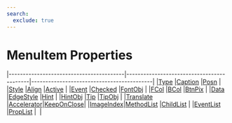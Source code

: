 ```yaml
---
search:
  exclude: true
---
```


<h1 class="heading"><span class="name">MenuItem Properties</span></h1>

|-----------------------------------------|-------------------------------------------|-------------------------------------------|
|[Type](../properties/type.md)            |[Caption](../properties/caption.md)        |[Posn](../properties/posn.md)              |
|[Style](../properties/style.md)          |[Align](../properties/align.md)            |[Active](../properties/active.md)          |
|[Event](../properties/event.md)          |[Checked](../properties/checked.md)        |[FontObj](../properties/fontobj.md)        |
|[FCol](../properties/fcol.md)            |[BCol](../properties/bcol.md)              |[BtnPix](../properties/btnpix.md)          |
|[Data](../properties/data.md)            |[EdgeStyle](../properties/edgestyle.md)    |[Hint](../properties/hint.md)              |
|[HintObj](../properties/hintobj.md)      |[Tip](../properties/tip.md)                |[TipObj](../properties/tipobj.md)          |
|[Translate](../properties/translate.md)  |[Accelerator](../properties/accelerator.md)|[KeepOnClose](../properties/keeponclose.md)|
|[ImageIndex](../properties/imageindex.md)|[MethodList](../properties/methodlist.md)  |[ChildList](../properties/childlist.md)    |
|[EventList](../properties/eventlist.md)  |[PropList](../properties/proplist.md)      |&nbsp;                                     |
